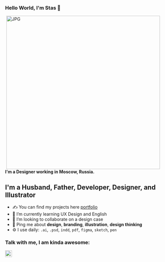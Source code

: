 ### Hello World, I'm Stas  👋

<img align="right" alt="JPG" src="?raw=true" width="500"  />

#### I'm a Designer working in Moscow, Russia.


## I'm a Husband, Father, Developer, Designer, and Illustrator
- ✍ You can find my projects here [portfolio]
- 🌱 I’m currently learning UX Design and English
- 👯 I’m looking to collaborate on a design case
- 💬 Ping me about **design**, **branding**, **illustration**, **design thinking**
- ⚙️ I use daily: `.ai`, `.psd`, `indd`, `pdf`, `figma`, `sketch`, `pen` 


### Talk with me, I am kinda awesome:
[<img align="left" alt="stasdodesign | LinkedIn" width="22px" src="https://cdn.jsdelivr.net/npm/simple-icons@v3/icons/linkedin.svg" />][linkedin]

[linkedin]: https://www.linkedin.com/IN/stasdodesign/
[portfolio]: https://www.behance.net/stasdodesign
